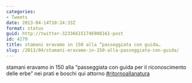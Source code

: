 ```yaml
---
categories:
- Tweets
date: 2013-04-14T10:24:33Z
format: status
guid: http://twitter-323366151746908161-post
id: 4279
title: stamani eravamo in 150 alla “passeggiata con guida…
slug: /2013/04/stamani-eravamo-in-150-alla-passeggiata-con-guida/
---
```


stamani eravamo in 150 alla “passeggiata con guida per il riconoscimento delle erbe” nei prati e boschi qui attorno [#ritornoallanatura](http://twitter.com/search?q=%23ritornoallanatura)